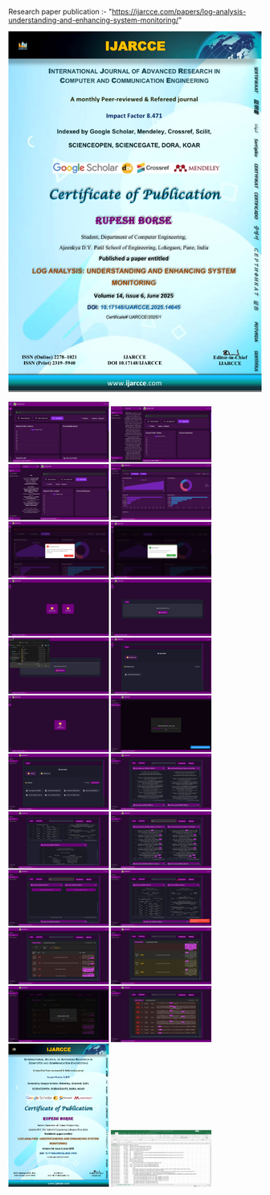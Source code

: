 Research paper publication :- "https://ijarcce.com/papers/log-analysis-understanding-and-enhancing-system-monitoring/"
<div>
  <img src="images/23.png" alt="23">
</div>
<br>
<div>
  <img src="images/1.png" alt="1" width="200"/>
  <img src="images/2.png" alt="2" width="200"/>
  <img src="images/3.png" alt="3" width="200"/>
  
  <img src="images/4.png" alt="4" width="200"/>
  <img src="images/5.png" alt="5" width="200"/>
  <img src="images/6.png" alt="6" width="200"/>

  <img src="images/7.png" alt="7" width="200"/>
  <img src="images/8.png" alt="8" width="200"/>
  <img src="images/9.png" alt="9" width="200"/>

  <img src="images/10.png" alt="10" width="200"/>
  <img src="images/11.png" alt="11" width="200"/>
  <img src="images/12.png" alt="12" width="200"/>
  <img src="images/13.png" alt="13" width="200"/>
  <img src="images/14.png" alt="14" width="200"/>
  <img src="images/15.png" alt="15" width="200"/>

  <img src="images/16.png" alt="16" width="200"/>
  <img src="images/17.png" alt="17" width="200"/>
  <img src="images/18.png" alt="18" width="200"/>
  <img src="images/19.png" alt="19" width="200"/>

  <img src="images/20.png" alt="20" width="200"/>

  <img src="images/21.png" alt="21" width="200"/>
  <img src="images/22.png" alt="22" width="200"/>
  <img src="images/23.png" alt="23" width="200"/>
  <img src="images/24.png" alt="24" width="200"/>
</div>
